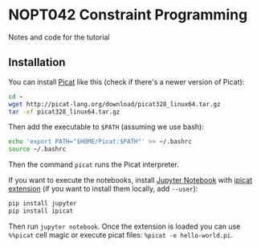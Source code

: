 # NOPT042 Constraint Programming

Notes and code for the tutorial

## Installation

You can install [Picat](http://picat-lang.org/) like this (check if there's a newer version of Picat):

```bash
cd ~
wget http://picat-lang.org/download/picat328_linux64.tar.gz
tar -xf picat328_linux64.tar.gz
```

Then add the executable to `$PATH` (assuming we use bash):

```bash
echo 'export PATH="$HOME/Picat:$PATH"' >> ~/.bashrc
source ~/.bashrc
```

Then the command `picat` runs the Picat interpreter.

If you want to execute the notebooks, install [Jupyter Notebook](https://jupyter.org/) with [ipicat extension](https://pypi.org/project/picat-kernel/) (if you want to install them locally, add `--user`):

```bash
pip install jupyter
pip install ipicat
```

Then run `jupyter notebook`. Once the extension is loaded you can use `%%picat` cell magic or execute picat files: `%picat -e hello-world.pi`.
<!--
Sometimes we will also use the [picat kernel](https://pypi.org/project/picat-kernel/) to execute picat code in cells interactively:

```bash
pip install metakernel
pip install picat-kernel
```

Then a picat kernel should be available (New > picat).
-->